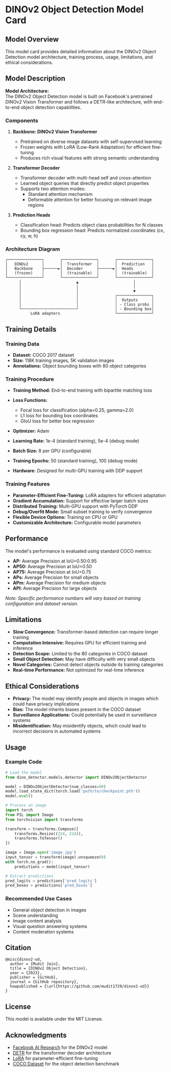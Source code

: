 # DINOv2 Object Detection Model Card

## Model Overview

This model card provides detailed information about the DINOv2 Object Detection model architecture, training process, usage, limitations, and ethical considerations.

## Model Description

**Model Architecture:**  
The DINOv2 Object Detection model is built on Facebook's pretrained DINOv2 Vision Transformer and follows a DETR-like architecture, with end-to-end object detection capabilities.

### Components

1. **Backbone: DINOv2 Vision Transformer**
   - Pretrained on diverse image datasets with self-supervised learning
   - Frozen weights with LoRA (Low-Rank Adaptation) for efficient fine-tuning
   - Produces rich visual features with strong semantic understanding

2. **Transformer Decoder**
   - Transformer decoder with multi-head self and cross-attention
   - Learned object queries that directly predict object properties
   - Supports two attention modes:
     - Standard attention mechanism
     - Deformable attention for better focusing on relevant image regions

3. **Prediction Heads**
   - Classification head: Predicts object class probabilities for N classes
   - Bounding box regression head: Predicts normalized coordinates (cx, cy, w, h)

### Architecture Diagram

```
┌───────────────┐       ┌───────────────┐       ┌───────────────┐
│   DINOv2      │       │  Transformer  │       │  Prediction   │
│   Backbone    ├──────►│  Decoder      ├──────►│  Heads        │
│   (frozen)    │       │  (trainable)  │       │  (trainable)  │
└───────────────┘       └───────────────┘       └───────────────┘
      │                        ▲                        │
      │                        │                        │
      │                        │                        ▼
      │                        │                ┌───────────────┐
      │                        │                │  Outputs      │
      │                        │                │ - Class probs │
      └────────────────────────┘                │ - Bounding box│
           LoRA adapters                        └───────────────┘
```

## Training Details

### Training Data
- **Dataset:** COCO 2017 dataset
- **Size:** 118K training images, 5K validation images
- **Annotations:** Object bounding boxes with 80 object categories

### Training Procedure
- **Training Method:** End-to-end training with bipartite matching loss
- **Loss Functions:**
  - Focal loss for classification (alpha=0.25, gamma=2.0)
  - L1 loss for bounding box coordinates
  - GIoU loss for better box regression

- **Optimizer:** Adam
- **Learning Rate:** 1e-4 (standard training), 5e-4 (debug mode)
- **Batch Size:** 8 per GPU (configurable)
- **Training Epochs:** 50 (standard training), 100 (debug mode)
- **Hardware:** Designed for multi-GPU training with DDP support

### Training Features
- **Parameter-Efficient Fine-Tuning:** LoRA adapters for efficient adaptation
- **Gradient Accumulation:** Support for effective larger batch sizes
- **Distributed Training:** Multi-GPU support with PyTorch DDP
- **Debug/Overfit Mode:** Small subset training to verify convergence
- **Flexible Device Options:** Training on CPU or GPU
- **Customizable Architecture:** Configurable model parameters

## Performance

The model's performance is evaluated using standard COCO metrics:

- **AP:** Average Precision at IoU=0.50:0.95
- **AP50:** Average Precision at IoU=0.50
- **AP75:** Average Precision at IoU=0.75
- **APs:** Average Precision for small objects
- **APm:** Average Precision for medium objects
- **APl:** Average Precision for large objects

*Note: Specific performance numbers will vary based on training configuration and dataset version.*

## Limitations

- **Slow Convergence:** Transformer-based detection can require longer training
- **Computation Intensive:** Requires GPU for efficient training and inference
- **Detection Scope:** Limited to the 80 categories in COCO dataset
- **Small Object Detection:** May have difficulty with very small objects
- **Novel Categories:** Cannot detect objects outside its training categories
- **Real-time Performance:** Not optimized for real-time inference

## Ethical Considerations

- **Privacy:** The model may identify people and objects in images which could have privacy implications
- **Bias:** The model inherits biases present in the COCO dataset
- **Surveillance Applications:** Could potentially be used in surveillance systems
- **Misidentification:** May misidentify objects, which could lead to incorrect decisions in automated systems

## Usage

### Example Code

```python
# Load the model
from dino_detector.models.detector import DINOv2ObjectDetector

model = DINOv2ObjectDetector(num_classes=80)
model.load_state_dict(torch.load('path/to/checkpoint.pth'))
model.eval()

# Process an image
import torch
from PIL import Image
from torchvision import transforms

transform = transforms.Compose([
    transforms.Resize((224, 224)),
    transforms.ToTensor()
])

image = Image.open('image.jpg')
input_tensor = transform(image).unsqueeze(0)
with torch.no_grad():
    predictions = model(input_tensor)

# Extract predictions
pred_logits = predictions['pred_logits']
pred_boxes = predictions['pred_boxes']
```

### Recommended Use Cases
- General object detection in images
- Scene understanding
- Image content analysis
- Visual question answering systems
- Content moderation systems

## Citation

```
@misc{dinov2-od,
  author = {Mudit Jain},
  title = {DINOv2 Object Detection},
  year = {2023},
  publisher = {GitHub},
  journal = {GitHub repository},
  howpublished = {\url{https://github.com/mudit1729/dinov2-od}}
}
```

## License

This model is available under the MIT License. 

## Acknowledgments

- [Facebook AI Research](https://ai.facebook.com/) for the DINOv2 model
- [DETR](https://github.com/facebookresearch/detr) for the transformer decoder architecture
- [LoRA](https://arxiv.org/abs/2106.09685) for parameter-efficient fine-tuning
- [COCO Dataset](https://cocodataset.org) for the object detection benchmark